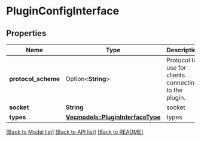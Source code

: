 # PluginConfigInterface

## Properties

Name | Type | Description | Notes
------------ | ------------- | ------------- | -------------
**protocol_scheme** | Option<**String**> | Protocol to use for clients connecting to the plugin. | [optional]
**socket** | **String** | socket | 
**types** | [**Vec<models::PluginInterfaceType>**](PluginInterfaceType.md) | types | 

[[Back to Model list]](../README.md#documentation-for-models) [[Back to API list]](../README.md#documentation-for-api-endpoints) [[Back to README]](../README.md)


